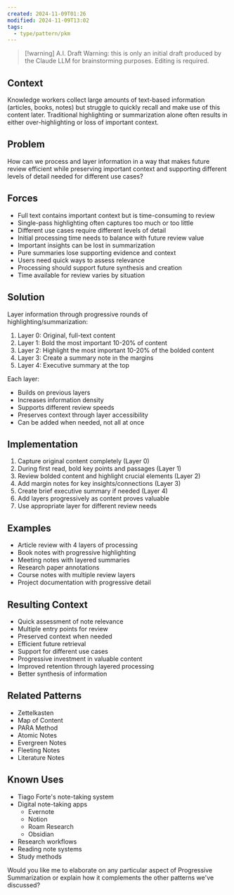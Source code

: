```yaml
---
created: 2024-11-09T01:26
modified: 2024-11-09T13:02
tags:
  - type/pattern/pkm
---
```


> [!warning] A.I. Draft
> Warning: this is only an initial draft produced by the Claude LLM for brainstorming purposes. Editing is required.

## Context

Knowledge workers collect large amounts of text-based information (articles, books, notes) but struggle to quickly recall and make use of this content later. Traditional highlighting or summarization alone often results in either over-highlighting or loss of important context.

## Problem

How can we process and layer information in a way that makes future review efficient while preserving important context and supporting different levels of detail needed for different use cases?

## Forces

- Full text contains important context but is time-consuming to review
- Single-pass highlighting often captures too much or too little
- Different use cases require different levels of detail
- Initial processing time needs to balance with future review value
- Important insights can be lost in summarization
- Pure summaries lose supporting evidence and context
- Users need quick ways to assess relevance
- Processing should support future synthesis and creation
- Time available for review varies by situation

## Solution

Layer information through progressive rounds of highlighting/summarization:

1. Layer 0: Original, full-text content
2. Layer 1: Bold the most important 10-20% of content
3. Layer 2: Highlight the most important 10-20% of the bolded content
4. Layer 3: Create a summary note in the margins
5. Layer 4: Executive summary at the top

Each layer:

- Builds on previous layers
- Increases information density
- Supports different review speeds
- Preserves context through layer accessibility
- Can be added when needed, not all at once

## Implementation

1. Capture original content completely (Layer 0)
2. During first read, bold key points and passages (Layer 1)
3. Review bolded content and highlight crucial elements (Layer 2)
4. Add margin notes for key insights/connections (Layer 3)
5. Create brief executive summary if needed (Layer 4)
6. Add layers progressively as content proves valuable
7. Use appropriate layer for different review needs

## Examples

- Article review with 4 layers of processing
- Book notes with progressive highlighting
- Meeting notes with layered summaries
- Research paper annotations
- Course notes with multiple review layers
- Project documentation with progressive detail

## Resulting Context

- Quick assessment of note relevance
- Multiple entry points for review
- Preserved context when needed
- Efficient future retrieval
- Support for different use cases
- Progressive investment in valuable content
- Improved retention through layered processing
- Better synthesis of information

## Related Patterns

- Zettelkasten
- Map of Content
- PARA Method
- Atomic Notes
- Evergreen Notes
- Fleeting Notes
- Literature Notes

## Known Uses

- Tiago Forte's note-taking system
- Digital note-taking apps
    - Evernote
    - Notion
    - Roam Research
    - Obsidian
- Research workflows
- Reading note systems
- Study methods

Would you like me to elaborate on any particular aspect of Progressive Summarization or explain how it complements the other patterns we've discussed?